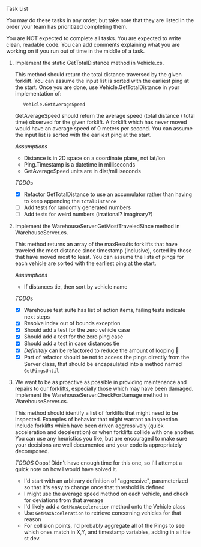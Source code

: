 Task List

You may do these tasks in any order, but take note that they are listed in
the order your team has prioritized completing them.

You are NOT expected to complete all tasks. You are expected to write clean,
readable code. You can add comments explaining what you are working on if you
run out of time in the middle of a task.

1. Implement the static GetTotalDistance method in Vehicle.cs.

    This method should return the total distance traversed by the given
    forklift. You can assume the input list is sorted with the earliest ping at
    the start. Once you are done, use Vehicle.GetTotalDistance in your
    implementation of:

          Vehicle.GetAverageSpeed

    GetAverageSpeed should return the average speed (total distance / total
    time) observed for the given forklift. A forklift which has never moved
    would have an average speed of 0 meters per second. You can assume the input
    list is sorted with the earliest ping at the start.
   
    *Assumptions*
    - Distance is in 2D space on a coordinate plane, not lat/lon
    - Ping.Timestamp is a datetime in milliseconds
    - GetAverageSpeed units are in dist/milliseconds

    *TODOs*
    - [X] Refactor GetTotalDistance to use an accumulator rather than having to keep appending the `totalDistance`
    - [ ] Add tests for randomly generated numbers 
    - [ ] Add tests for weird numbers (irrational? imaginary?)

3. Implement the WarehouseServer.GetMostTraveledSince method in
    WarehouseServer.cs.

    This method returns an array of the maxResults forklifts that have
    traveled the most distance since timestamp (inclusive), sorted by those that
    have moved most to least. You can assume the lists of pings for each vehicle
    are sorted with the earliest ping at the start.

   *Assumptions*
    - If distances tie, then sort by vehicle name

   *TODOs*
    - [X] Warehouse test suite has list of action items, failing tests indicate next steps
    - [X] Resolve index out of bounds exception
    - [X] Should add a test for the zero vehicle case
    - [X] Should add a test for the zero ping case
    - [X] Should add a test in case distances tie
    - [X] _Definitely_ can be refactored to reduce the amount of looping 😬
    - [X] Part of refactor should be not to access the pings directly from the Server class, that should be encapsulated into a method named `GetPingsUntil`

4. We want to be as proactive as possible in providing maintenance and repairs
    to our forklifts, especially those which may have been damaged. Implement
    the WarehouseServer.CheckForDamage method in WarehouseServer.cs.

    This method should identify a list of forklifts that might need to be
    inspected. Examples of behavior that might warrant an inspection include
    forklifts which have been driven aggressively (quick acceleration and
    deceleration) or when forklifts collide with one another. You can use any
    heuristics you like, but are encouraged to make sure your decisions are well
    documented and your code is appropriately decomposed.

   *TODOS*
    Oops! Didn't have enough time for this one, so I'll attempt a quick note on how I would have solved it. 
    - I'd start with an arbitrary definition of "aggressive", parameterized so that it's easy to change once that threshold is defined
    - I might use the average speed method on each vehicle, and check for deviations from that average
    - I'd likely add a `GetMaxAcceleration` method onto the Vehicle class 
    - Use `GetMaxAcceleration` to retrieve concerning vehicles for that reason
    - For collision points, I'd probably aggregate all of the Pings to see which ones match in X,Y, and timestamp variables, adding in a little st dev.